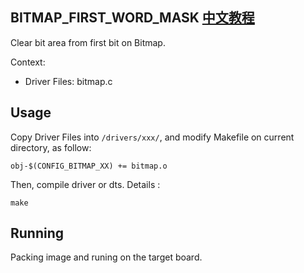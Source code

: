 BITMAP_FIRST_WORD_MASK [中文教程](https://biscuitos.github.io/blog/BITMAP_BITMAP_FIRST_WORD_MASK/)
----------------------------------

Clear bit area from first bit on Bitmap.

Context:

* Driver Files: bitmap.c

## Usage

Copy Driver Files into `/drivers/xxx/`, and modify Makefile on current 
directory, as follow:

```
obj-$(CONFIG_BITMAP_XX) += bitmap.o
```

Then, compile driver or dts. Details :

```
make
```

## Running

Packing image and runing on the target board.
